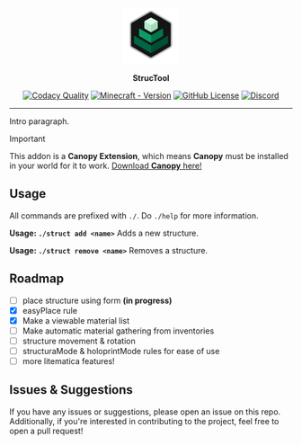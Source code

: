 <div align="center">
    <a href="./pack_icon.png">
        <img src="./pack_icon.png" alt="Canopy Extension Example Icon" width="100" height="100">
    </a>
    <p><b>StrucTool</b></p>

[![Codacy Quality](https://app.codacy.com/project/badge/Grade/10040a714ad84a2f912d4dae9d3f6e57)](https://app.codacy.com/gh/ForestOfLight/StrucTool/dashboard?utm_source=gh&utm_medium=referral&utm_content=&utm_campaign=Badge_grade)
[![Minecraft - Version](https://img.shields.io/badge/Minecraft-v1.21.60_(Bedrock)-brightgreen)](https://feedback.minecraft.net/hc/en-us/sections/360001186971-Release-Changelogs)
[![GitHub License](https://img.shields.io/github/license/forestoflight/structool)](LICENSE)
[![Discord](https://badgen.net/discord/members/9KGche8fxm?icon=discord&label=Discord&list=what)](https://discord.gg/9KGche8fxm)
</div>

---

Intro paragraph.

> [!IMPORTANT]
> This addon is a **Canopy Extension**, which means **Canopy** must be installed in your world for it to work.
> [Download **Canopy** here!](https://github.com/ForestOfLight/Canopy)

## Usage

All commands are prefixed with `./`. Do `./help` for more information.

**Usage: `./struct add <name>`**
Adds a new structure.

**Usage: `./struct remove <name>`**
Removes a structure.

## Roadmap

- [ ] place structure using form **(in progress)**
- [x] easyPlace rule
- [x] Make a viewable material list
- [ ] Make automatic material gathering from inventories
- [ ] structure movement & rotation
- [ ] structuraMode & holoprintMode rules for ease of use
- [ ] more litematica features!

## Issues & Suggestions

If you have any issues or suggestions, please open an issue on this repo. Additionally, if you're interested in contributing to the project, feel free to open a pull request! 
